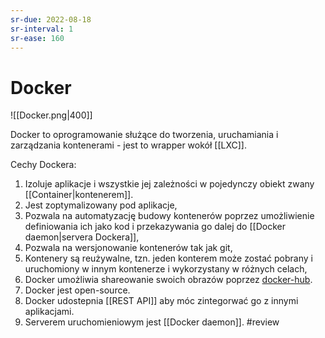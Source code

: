 ```yaml
---
sr-due: 2022-08-18
sr-interval: 1
sr-ease: 160
---
```


# Docker

![[Docker.png|400]]

Docker to oprogramowanie służące do tworzenia, uruchamiania i zarządzania kontenerami - jest to wrapper wokół [[LXC]]. 

Cechy Dockera:
1. Izoluje aplikacje i wszystkie jej zależności w pojedynczy obiekt zwany [[Container|kontenerem]].
2. Jest zoptymalizowany pod aplikacje,
3. Pozwala na automatyzację budowy kontenerów poprzez umożliwienie definiowania ich jako kod i przekazywania go dalej do [[Docker daemon|servera Dockera]],
4. Pozwala na wersjonowanie kontenerów tak jak git,
5. Kontenery są reużywalne, tzn. jeden konterem może zostać pobrany i uruchomiony w innym kontenerze i wykorzystany w różnych celach,
6. Docker umożliwia shareowanie swoich obrazów poprzez [docker-hub](https://hub.docker.com/).
7. Docker jest open-source.
8. Docker udostepnia [[REST API]] aby móc zintegorwać go z innymi aplikacjami.
9. Serverem uruchomieniowym jest [[Docker daemon]].
#review
